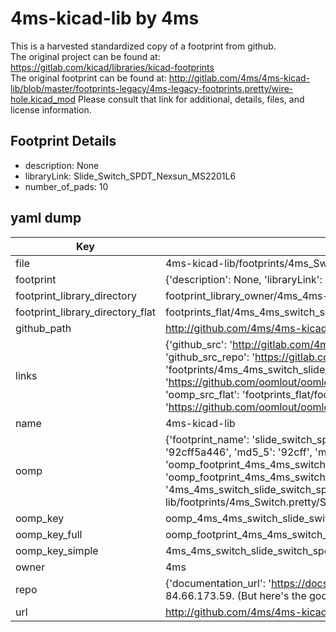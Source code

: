 # 4ms-kicad-lib by 4ms  
This is a harvested standardized copy of a footprint from github.  
The original project can be found at:  
https://gitlab.com/kicad/libraries/kicad-footprints  
The original footprint can be found at:
http://gitlab.com/4ms/4ms-kicad-lib/blob/master/footprints-legacy/4ms-legacy-footprints.pretty/wire-hole.kicad_mod
Please consult that link for additional, details, files, and license information.  
## Footprint Details
* description: None  
* libraryLink: Slide_Switch_SPDT_Nexsun_MS2201L6  
* number_of_pads: 10  
## yaml dump  
| Key | Value |  
| --- | --- |  
| file | 4ms-kicad-lib/footprints/4ms_Switch.pretty/Slide_Switch_SPDT_Nexsun_MS2201L6.kicad_mod |  
| footprint | {'description': None, 'libraryLink': 'Slide_Switch_SPDT_Nexsun_MS2201L6', 'number_of_pads': 10} |  
| footprint_library_directory | footprint_library_owner/4ms_4ms-kicad-lib |  
| footprint_library_directory_flat | footprints_flat/4ms_4ms_switch_slide_switch_spdt_nexsun_ms2201l6/working |  
| github_path | http://github.com/4ms/4ms-kicad-lib/blob/master/footprints/4ms_Switch.pretty/Slide_Switch_SPDT_Nexsun_MS2201L6.kicad_mod |  
| links | {'github_src': 'http://gitlab.com/4ms/4ms-kicad-lib/blob/master/footprints-legacy/4ms-legacy-footprints.pretty/wire-hole.kicad_mod', 'github_src_repo': 'https://gitlab.com/kicad/libraries/kicad-footprints', 'oomp_bot': 'footprints/4ms_4ms_switch_slide_switch_spdt_nexsun_ms2201l6/working', 'oomp_bot_github': 'https://github.com/oomlout/oomlout_oomp_footprint_bot/tree/main/footprints/4ms_4ms_switch_slide_switch_spdt_nexsun_ms2201l6/working', 'oomp_src_flat': 'footprints_flat/footprints_flat/4ms_4ms_switch_slide_switch_spdt_nexsun_ms2201l6/working', 'oomp_src_flat_github': 'https://github.com/oomlout/oomlout_oomp_footprint_src/tree/main/footprints_flat/4ms_4ms_switch_slide_switch_spdt_nexsun_ms2201l6/working'} |  
| name | 4ms-kicad-lib |  
| oomp | {'footprint_name': 'slide_switch_spdt_nexsun_ms2201l6', 'library_name': '4ms_switch', 'md5': '92cff5a44690a5310cc1119a1caa6ed5', 'md5_10': '92cff5a446', 'md5_5': '92cff', 'md5_6': '92cff5', 'oomp_key': 'oomp_4ms_4ms_switch_slide_switch_spdt_nexsun_ms2201l6', 'oomp_key_extra': 'oomp_footprint_4ms_4ms_switch_slide_switch_spdt_nexsun_ms2201l6', 'oomp_key_full': 'oomp_footprint_4ms_4ms_switch_slide_switch_spdt_nexsun_ms2201l6_92cff5', 'oomp_key_simple': '4ms_4ms_switch_slide_switch_spdt_nexsun_ms2201l6', 'original_filename': '4ms-kicad-lib/footprints/4ms_Switch.pretty/Slide_Switch_SPDT_Nexsun_MS2201L6.kicad_mod', 'owner_name': '4ms'} |  
| oomp_key | oomp_4ms_4ms_switch_slide_switch_spdt_nexsun_ms2201l6 |  
| oomp_key_full | oomp_footprint_4ms_4ms_switch_slide_switch_spdt_nexsun_ms2201l6 |  
| oomp_key_simple | 4ms_4ms_switch_slide_switch_spdt_nexsun_ms2201l6 |  
| owner | 4ms |  
| repo | {'documentation_url': 'https://docs.github.com/rest/overview/resources-in-the-rest-api#rate-limiting', 'message': "API rate limit exceeded for 84.66.173.59. (But here's the good news: Authenticated requests get a higher rate limit. Check out the documentation for more details.)"} |  
| url | http://github.com/4ms/4ms-kicad-lib |  

